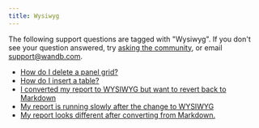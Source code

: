 ```yaml
---
title: Wysiwyg 
---
```

The following support questions are tagged with "Wysiwyg". If you don't see 
your question answered, try [asking the community](https://community.wandb.ai/), 
or email [support@wandb.com](mailto:support@wandb.com).

- [How do I delete a panel grid?](delete_panel_grid.md)
- [How do I insert a table?](insert_table.md)
- [I converted my report to WYSIWYG but want to revert back to Markdown](convert_from_wysiwyg_markdown.md)
- [My report is running slowly after the change to WYSIWYG](report_slow_after_wysiwyg.md)
- [My report looks different after converting from Markdown.](report_looks_different_converting_markdown.md)
